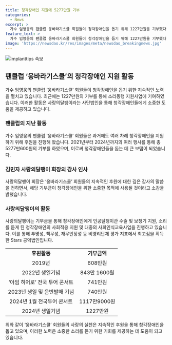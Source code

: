 ```yaml
---
title: 청각장애인 지원에 5277만원 기부
categories:
  - News
excerpt: >
  가수 임영웅의 팬클럽 웅바라기스쿨 회원들이 청각장애인을 돕기 위해 1227만원을 기부했다. 회원들은 임영웅의 생일을 기념하며 이번 기부를 했는데, 이 기부금은 청각장애인을 위한 소리동행 지원사업에 사용될 예정이다. 이전에도 웅바라기스쿨 회원들은 여러 행사를 통해 총 5277만6000원을 기부해왔다. 사랑의달팽이 회장은 팬클럽에 대한 감사의 말을 전하면서, 이번 기부금이 청각장애인들에게 큰 도움이 될 것이라고 전했다.
feature_text: >
  가수 임영웅의 팬클럽 웅바라기스쿨 회원들이 청각장애인을 돕기 위해 1227만원을 기부했다. 회원들은 임영웅의 생일을 기념하며 이번 기부를 했는데, 이 기부금은 청각장애인을 위한 소리동행 지원사업에 사용될 예정이다. 이전에도 웅바라기스쿨 회원들은 여러 행사를 통해 총 5277만6000원을 기부해왔다. 사랑의달팽이 회장은 팬클럽에 대한 감사의 말을 전하면서, 이번 기부금이 청각장애인들에게 큰 도움이 될 것이라고 전했다.
image: 'https://newsdao.kr/res/images/meta/newsdao_breakingnews.jpg'
---
```


<p><img src="https://newsdao.kr/res/images/meta/newsdao_breakingnews.jpg" alt="implanttips 속보" /></p>

<h2 data-ke-size="size26">팬클럽 ‘웅바라기스쿨’의 청각장애인 지원 활동</h2>

<p data-ke-size="size16">가수 임영웅의 팬클럽 ‘웅바라기스쿨’ 회원들이 청각장애인을 돕기 위한 지속적인 노력을 펼치고 있습니다. 최근에는 1227만원의 기부를 통해 소리동행 지원사업에 기여하였습니다. 이러한 활동은 사랑의달팽이라는 사단법인을 통해 청각장애인들에게 소중한 도움을 제공하고 있습니다.</p>

<h3 data-ke-size="size24">팬클럽의 지난 활동</h3>

<p data-ke-size="size16">가수 임영웅의 팬클럽 ‘웅바라기스쿨’ 회원들은 과거에도 여러 차례 청각장애인을 지원하기 위해 후원을 진행해 왔습니다. 2021년부터 2024년까지의 여러 행사를 통해 총 5277만600원의 기부를 하였으며, 이로써 청각장애인들을 돕는 데 큰 보탬이 되었습니다.</p>

<h3 data-ke-size="size24">김민자 사랑의달팽이 회장의 감사 인사</h3>

<p data-ke-size="size16">사랑의달팽이 회장은 ‘웅바라기스쿨’ 회원들의 지속적인 후원에 대한 깊은 감사의 말씀을 전하면서, 해당 기부금이 청각장애인을 위한 소중한 목적에 사용될 것이라고 소감을 밝혔습니다.</p>

<h3 data-ke-size="size24">사랑의달팽이의 활동</h3>

<p data-ke-size="size16">사랑의달팽이는 기부금을 통해 청각장애인에게 인공달팽이관 수술 및 보청기 지원, 소리를 듣게 된 청각장애인의 사회적응 지원 및 대중의 사회인식교육사업을 진행하고 있습니다. 이를 통해 투명성, 책무성, 재무안정성 등 비영리단체 평가 지표에서 최고점을 획득한 Stars 공익법인입니다.</p>

<table>
    <tbody>
        <tr>
            <td style="text-align: center; height: 17px;"><b>후원활동</b></td>
            <td style="text-align: center; height: 17px;"><b>기부금액</b></td>
        </tr>
        <tr>
            <td style="text-align: center; height: 17px;">2019년</td>
            <td style="text-align: center; height: 17px;">608만원</td>
        </tr>
        <tr>
            <td style="text-align: center; height: 17px;">2022년 생일기념</td>
            <td style="text-align: center; height: 17px;">843만 1600원</td>
        </tr>
        <tr>
            <td style="text-align: center; height: 17px;">‘아임 히어로’ 전국 투어 콘서트</td>
            <td style="text-align: center; height: 17px;">741만원</td>
        </tr>
        <tr>
            <td style="text-align: center; height: 17px;">2023년 생일 및 음반발매 기념</td>
            <td style="text-align: center; height: 17px;">740만원</td>
        </tr>
        <tr>
            <td style="text-align: center; height: 17px;">2024년 1월 전국투어 콘서트</td>
            <td style="text-align: center; height: 17px;">1117만9000원</td>
        </tr>
        <tr>
            <td style="text-align: center; height: 17px;">2024년 생일기념</td>
            <td style="text-align: center; height: 17px;">1227만원</td>
        </tr>
    </tbody>
</table>

<p data-ke-size="size16">위와 같이 ‘웅바라기스쿨’ 회원들의 사랑의 실천은 지속적인 후원을 통해 청각장애인을 돕고 있으며, 이러한 노력은 소중한 소리를 듣기 위한 기회를 제공하는 데 도움이 되고 있습니다.</p>

